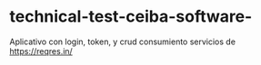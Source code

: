 # technical-test-ceiba-software-
Aplicativo con login, token, y crud consumiento servicios de https://reqres.in/
